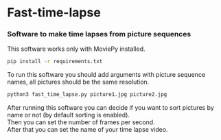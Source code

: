 # Fast-time-lapse
### Software to make time lapses from picture sequences

This software works only with MoviePy installed.

```bash
pip install -r requirements.txt
```

To run this software you should add arguments with picture sequence names, all pictures should be the same resolution.

```bash
python3 fast_time_lapse.py picture1.jpg picture2.jpg
```

After running this software you can decide if you want to sort pictures by name or not (by default sorting is enabled).\
Then you can set the number of frames per second.\
After that you can set the name of your time lapse video.
